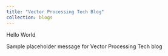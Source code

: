 ```yaml
---
title: "Vector Processing Tech Blog"
collection: blogs
---
```


Hello World

Sample placeholder message for Vector Processing Tech blog